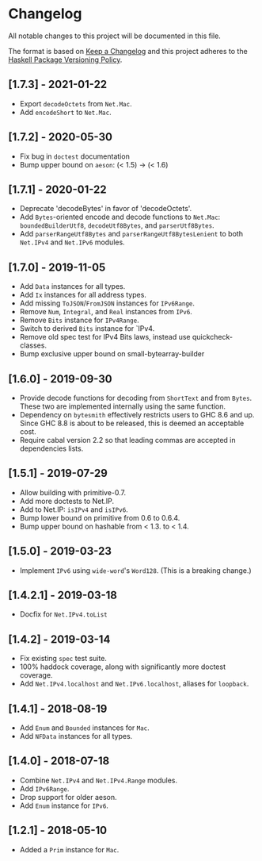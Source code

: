 # Changelog
All notable changes to this project will be documented in this file.

The format is based on [Keep a Changelog](http://keepachangelog.com/en/1.0.0/)
and this project adheres to the [Haskell Package Versioning Policy](https://pvp.haskell.org/).

## [1.7.3] - 2021-01-22

- Export `decodeOctets` from `Net.Mac`.
- Add `encodeShort` to `Net.Mac`.

## [1.7.2] - 2020-05-30
- Fix bug in `doctest` documentation
- Bump upper bound on `aeson`: (< 1.5) -> (< 1.6)

## [1.7.1] - 2020-01-22
- Deprecate 'decodeBytes' in favor of 'decodeOctets'.
- Add `Bytes`-oriented encode and decode functions to `Net.Mac`:
  `boundedBuilderUtf8`, `decodeUtf8Bytes`, and `parserUtf8Bytes`.
- Add `parserRangeUtf8Bytes` and `parserRangeUtf8BytesLenient` to
  both `Net.IPv4` and `Net.IPv6` modules.

## [1.7.0] - 2019-11-05
- Add `Data` instances for all types.
- Add `Ix` instances for all address types.
- Add missing `ToJSON`/`FromJSON` instances for `IPv6Range`.
- Remove `Num`, `Integral`, and `Real` instances from `IPv6`.
- Remove `Bits` instance for `IPv4Range`.
- Switch to derived `Bits` instance for `IPv4.
- Remove old spec test for IPv4 Bits laws, instead use
  quickcheck-classes.
- Bump exclusive upper bound on small-bytearray-builder

## [1.6.0] - 2019-09-30
- Provide decode functions for decoding from `ShortText` and
  from `Bytes`. These two are implemented internally using
  the same function.
- Dependency on `bytesmith` effectively restricts users to
  GHC 8.6 and up. Since GHC 8.8 is about to be released,
  this is deemed an acceptable cost.
- Require cabal version 2.2 so that leading commas are accepted
  in dependencies lists.

## [1.5.1] - 2019-07-29
- Allow building with primitive-0.7.
- Add more doctests to Net.IP.
- Add to Net.IP: `isIPv4` and `isIPv6`.
- Bump lower bound on primitive from 0.6 to 0.6.4.
- Bump upper bound on hashable from < 1.3. to < 1.4.

## [1.5.0] - 2019-03-23
- Implement `IPv6` using `wide-word`'s `Word128`. (This is a breaking change.)

## [1.4.2.1] - 2019-03-18
- Docfix for `Net.IPv4.toList`

## [1.4.2] - 2019-03-14
- Fix existing `spec` test suite.
- 100% haddock coverage, along with significantly more doctest coverage.
- Add `Net.IPv4.localhost` and `Net.IPv6.localhost`, aliases for `loopback`.

## [1.4.1] - 2018-08-19
- Add `Enum` and `Bounded` instances for `Mac`.
- Add `NFData` instances for all types.

## [1.4.0] - 2018-07-18
- Combine `Net.IPv4` and `Net.IPv4.Range` modules.
- Add `IPv6Range`.
- Drop support for older aeson.
- Add `Enum` instance for `IPv6`.

## [1.2.1] - 2018-05-10
- Added a `Prim` instance for `Mac`.
